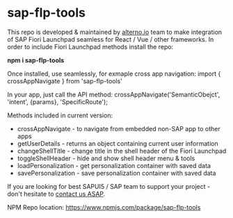 # sap-flp-tools

This repo is developed & maintained by <a href="https://alterno.io/blog" target="_blank">alterno.io</a> team to make integration of SAP Fiori Launchpad seamless for React / Vue / other frameworks.
In order to include Fiori Launchpad methods install the repo:

**npm i sap-flp-tools**

Once installed, use seamlessly, for exmaple cross app navigation:
import { crossAppNavigate } from 'sap-flp-tools'

In your app, just call the API method:
crossAppNavigate('SemanticObejct', 'intent', {params}, 'SpecificRoute');

Methods included in current version:
* crossAppNavigate - to navigate from embedded non-SAP app to other apps
* getUserDetails - returns an object containing current user information
* changeShellTitle - change title in the shell header of the Fiori Launchpad
* toggleShellHeader - hide and show shell header menu & tools
* loadPersonalization - get personalization container with saved data
* savePersonalization - save personalization container with saved data

If you are looking for best SAPUI5 / SAP team to support your project - don't hesitate to <a href="mailto:hello@alterno.io"  target="_blank">contact us ASAP</a>.

NPM Repo location:
https://www.npmjs.com/package/sap-flp-tools
